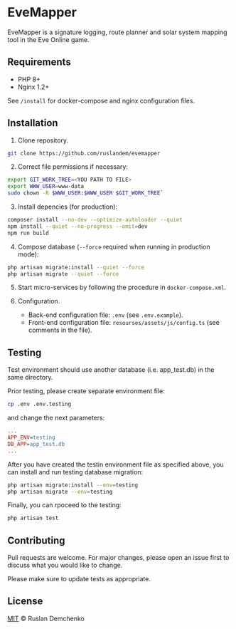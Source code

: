 # EveMapper

EveMapper is a signature logging, route planner and solar system mapping tool in the Eve Online game.

## Requirements

* PHP 8+
* Nginx 1.2+

See `/install` for docker-compose and nginx configuration files.

## Installation

1. Clone repository.

```bash
git clone https://github.com/ruslandem/evemapper
```

2. Correct file permissions if necessary:

```bash
export GIT_WORK_TREE=<YOU PATH TO FILE>
export WWW_USER=www-data
sudo chown -R $WWW_USER:$WWW_USER $GIT_WORK_TREE`
```

3. Install depencies (for production):

```bash
composer install --no-dev --optimize-autoloader --quiet
npm install --quiet --no-progress --omit=dev
npm run build
```

4. Compose database (`--force` required when running in production mode):

```bash
php artisan migrate:install --quiet --force
php artisan migrate --quiet --force
```

5. Start micro-services by following the procedure in `docker-compose.xml`.

6. Configuration.
   * Back-end configuration file: `.env` (see `.env.example`).
   * Front-end configuration file: `resourses/assets/js/config.ts` (see comments in the file). 

## Testing

Test environment should use another database (i.e. app_test.db) in the same directory. 

Prior testing, please create separate environment file: 
```bash
cp .env .env.testing
```
and change the next parameters:
```ini
...
APP_ENV=testing
DB_APP=app_test.db
...
```
After you have created the testin environment file as specified above, you can install and run testing database migration:
```bash
php artisan migrate:install --env=testing
php artisan migrate --env=testing
```
Finally, you can rpoceed to the testing:
```bash
php artisan test
```

## Contributing

Pull requests are welcome. For major changes, please open an issue first
to discuss what you would like to change.

Please make sure to update tests as appropriate.

## License

[MIT](LICENSE) © Ruslan Demchenko
